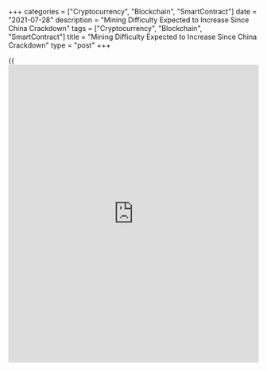 +++
categories = ["Cryptocurrency", "Blockchain", "SmartContract"]
date = "2021-07-28"
description = "Mining Difficulty Expected to Increase Since China Crackdown"
tags = ["Cryptocurrency", "Blockchain", "SmartContract"]
title = "Mining Difficulty Expected to Increase Since China Crackdown"
type = "post"
+++

{{<iframe id="large-banner" src="https://www.bounty.group/#slide=2.0" width="100%" height="600" scrolling="no" style="border: 0px solid rgb(216, 221, 230); border-radius: 3px;">}}

![Mining Difficulty Expected to Increase for the First Time Since China
Crackdown][1]

Bitcoin’s mining difficulty may be set to increase for the first time
since China’s crackdown on crypto mining in May. A rapid expansion of
mining facilities in North America and the return of Chinese miners
through overseas hosting sites are two major factors that will drive up
mining difficulty, according to industry pros.

Mining difficulty is a metric to describe how hard it is to mine a block
and get rewards in [bitcoin](https://www.letsplayfx.com/blog/forex-for-bitcoin/). An increase in mining difficulty requires a
miner to use more computing power to earn [bitcoin](https://www.letsplayfx.com/blog/forex-for-bitcoin/), which reduces the
miner’s profit margin. The more mining machines are online, the higher
the mining difficulty and the more secure the Bitcoin network.

Mining difficulty has seen a continuous decrease since the Chinese
central government called for local authorities to shut off [bitcoin](https://www.letsplayfx.com/blog/forex-for-bitcoin/)
mining operations across the country on May 21. The latest bi-weekly
difficulty level posted on July 17 is the fourth downward adjustment
since the crackdown.

Even before China’s crackdown, big North American mining companies such
as Marathon and Riot were already expanding their operations due to
[bitcoin](https://www.letsplayfx.com/blog/forex-for-bitcoin/)’s historic bull run in early 2021, Luxor CEO Nick Hansen said.
Most of the growth that will drive up mining difficulty in the coming
months would still be from the North American miners who planned
expansion ahead of Beijing’s crackdown last year or in early 2021,
Daniel Frumkin, researcher at Prague-based mining company Slush Pool,
said.

_Источник:[FXPro][2]_

   1. /files/downloads/f/f/8/ff8eba5d8718334c53654a5c7834cd99_9c3d6806d0c057180a24b285e879799e.jpg
   2. /geturl/index/f1336c10ffa6d4e9566fc1dbbf837c250bd0a847/